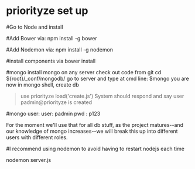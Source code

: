 # priorityze set up

#Go to Node and install

#Add Bower via: 
npm install -g bower

#Add Nodemon via:
npm install -g nodemon

#install components via
bower install

#mongo
install mongo on any server
check out code from git
cd ${root}/_conf/mongodb/
go to server and type at cmd line:
$mongo
you are now in mongo shell, create db
>use priorityze
>load('create.js')
System should respond and say user padmin@priorityze is created

#mongo user:
user: padmin
pwd : p123

For the moment we'll use that for all db stuff, as the project matures--and our knowledge of mongo increases--we will break this up into different users with different roles.


#I recommend using nodemon to avoid having to restart nodejs each time

nodemon server.js
